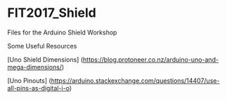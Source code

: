 # FIT2017_Shield
Files for the Arduino Shield Workshop

Some Useful Resources

[Uno Shield Dimensions] (https://blog.protoneer.co.nz/arduino-uno-and-mega-dimensions/)

[Uno Pinouts] (https://arduino.stackexchange.com/questions/14407/use-all-pins-as-digital-i-o)